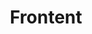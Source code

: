 ---
title: Frontent
description: Blogs related to Frontend
image:

# Badge style
style:
    background: "#7f849c"
    color: "#fff"
---